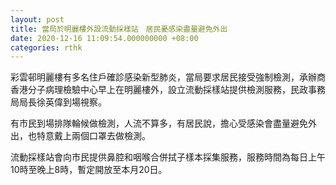 ```yaml
---
layout: post
title: 當局於明麗樓外設流動採樣站　居民憂感染盡量避免外出
date: 2020-12-16 11:09:54.000000000 +08:00
categories: rthk
---
```


彩雲邨明麗樓有多名住戶確診感染新型肺炎，當局要求居民接受強制檢測，承辦商香港分子病理檢驗中心早上在明麗樓外，設立流動採樣站提供檢測服務，民政事務局局長徐英偉到場視察。

有市民到場排隊輪候做檢測，人流不算多，有居民說，擔心受感染會盡量避免外出，也特意戴上兩個口罩去做檢測。

流動採樣站會向市民提供鼻腔和咽喉合併拭子樣本採集服務，服務時間為每日上午10時至晚上8時，暫定開放至本月20日。
